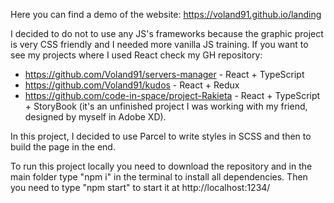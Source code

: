 Here you can find a demo of the website: https://voland91.github.io/landing

I decided to do not to use any JS's frameworks because the graphic project is very CSS friendly and I needed more vanilla JS training.
If you want to see my projects where I used React check my GH repository:
- https://github.com/Voland91/servers-manager - React + TypeScript
- https://github.com/Voland91/kudos - React + Redux
- https://github.com/code-in-space/project-Rakieta - React + TypeScript + StoryBook (it's an unfinished project I was working with my friend, designed by myself in Adobe XD).

In this project, I decided to use Parcel to write styles in SCSS and then to build the page in the end.


To run this project locally you need to download the repository and in the main folder type "npm i" in the terminal to install all dependencies. Then you need to type "npm start" to start it at http://localhost:1234/
